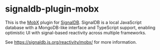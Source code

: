 # signaldb-plugin-mobx

This is the [MobX](https://mobx.js.org/README.html) plugin for [SignalDB](https://github.com/maxnowack/signaldb). SignalDB is a local JavaScript database with a MongoDB-like interface and TypeScript support, enabling optimistic UI with signal-based reactivity across multiple frameworks.

See https://signaldb.js.org/reactivity/mobx/ for more information.
